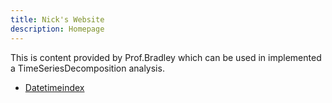 ```yaml
---
title: Nick's Website
description: Homepage
---
```


This is content provided by Prof.Bradley which can be used in implemented a TimeSeriesDecomposition analysis.

- [Datetimeindex](/testfile/index.md)

